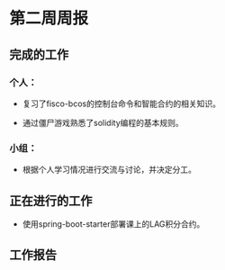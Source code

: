 # 第二周周报

## 完成的工作

### 个人：

* 复习了fisco-bcos的控制台命令和智能合约的相关知识。

* 通过僵尸游戏熟悉了solidity编程的基本规则。

### 小组：

* 根据个人学习情况进行交流与讨论，并决定分工。

  

## 正在进行的工作

* 使用spring-boot-starter部署课上的LAG积分合约。



## 工作报告

